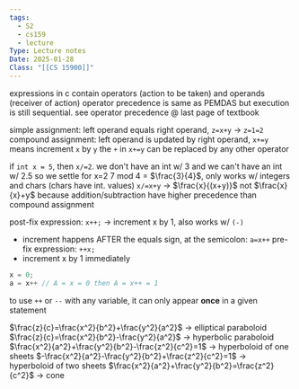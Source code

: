 ```yaml
---
tags:
  - S2
  - cs159
  - lecture
Type: Lecture notes
Date: 2025-01-28
Class: "[[CS 15900]]"
---
```

expressions in c contain operators (action to be taken) and operands (receiver of action) 
operator precedence is same as PEMDAS but execution is still sequential. see operator precedence @ last page of textbook

simple assignment: left operand equals right operand, `z=x+y` -> `z=1=2` 
compound assignment: left operand is updated by right operand, `x+=y` means increment `x` by `y` 
the `+` in `x+=y` can be replaced by any other operator

if `int x = 5`, then `x/=2`. we don't have an int w/ 3 and we can't have an int w/ 2.5 so we settle for x=2
7 mod 4 = $\frac{3}{4}$, only works w/ integers and chars (chars have int. values)
`x/=x+y` -> $\frac{x}{(x+y)}$ not $\frac{x}{x}+y$ because addition/subtraction have higher precedence than compound assignment

post-fix expression: `x++;` -> increment x by 1, also works w/ `(-)`
- increment happens AFTER the equals sign, at the semicolon: `a=x++`
pre-fix expression: `++x;` 
- increment x by 1 immediately 

```C
x = 0;
a = x++ // A = x = 0 then A = x++ = 1
```

to use `++` or `--` with any variable, it can only appear **once** in a given statement 

$\frac{z}{c}=\frac{x^2}{b^2}+\frac{y^2}{a^2}$ -> elliptical paraboloid 
$\frac{z}{c}=\frac{x^2}{b^2}-\frac{y^2}{a^2}$ -> hyperbolic paraboloid
$\frac{x^2}{a^2}+\frac{y^2}{b^2}-\frac{z^2}{c^2}=1$ -> hyperboloid of one sheets
$-\frac{x^2}{a^2}-\frac{y^2}{b^2}+\frac{z^2}{c^2}=1$ -> hyperboloid of two sheets
$\frac{x^2}{a^2}+\frac{y^2}{b^2}=\frac{z^2}{c^2}$ -> cone 